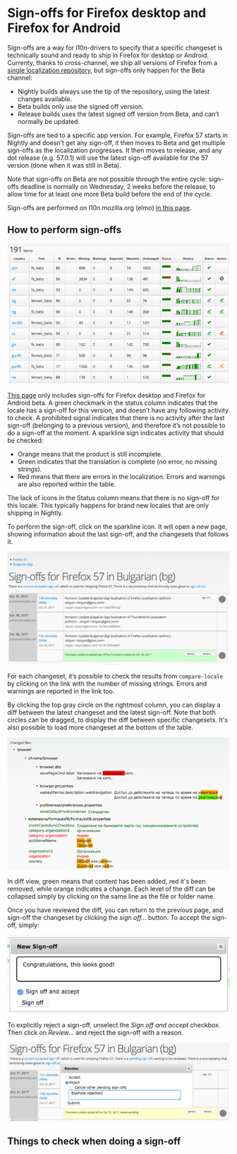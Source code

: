 # Sign-offs for Firefox desktop and Firefox for Android

<!-- toc -->

Sign-offs are a way for l10n-drivers to specify that a specific changeset is technically sound and ready to ship in Firefox for desktop or Android. Currenty, thanks to cross-channel, we ship all versions of Firefox from a [single localization repository](https://hg.mozilla.org/l10n-central/), but sign-offs only happen for the Beta channel:
* Nightly builds always use the tip of the repository, using the latest changes available.
* Beta builds only use the signed off version.
* Release builds uses the latest signed off version from Beta, and can’t normally be updated.

Sign-offs are tied to a specific app version. For example, Firefox 57 starts in Nightly and doesn’t get any sign-off, it then moves to Beta and get multiple sign-offs as the localization progresses. It then moves to release, and any dot release (e.g. 57.0.1) will use the latest sign-off available for the 57 version (done when it was still in Beta).

Note that sign-offs on Beta are not possible through the entire cycle: sign-offs deadline is normally on Wednesday, 2 weeks before the release, to allow time for at least one more Beta build before the end of the cycle.

Sign-offs are performed on l10n.mozilla.org (elmo) [in this page](https://l10n.mozilla.org/shipping/dashboard?tree=fennec_beta&tree=fx_beta).

## How to perform sign-offs

![Sign-offs table repository](/assets/images/signoffs/signoffs_table.png)

[This page](https://l10n.mozilla.org/shipping/dashboard?tree=fennec_beta&tree=fx_beta) only includes sign-offs for Firefox desktop and Firefox for Android beta.
A green checkmark in the status column indicates that the locale has a sign-off for this version, and doesn’t have any following activity to check.
A prohibited signal indicates that there is no activity after the last sign-off (belonging to a previous version), and therefore it’s not possible to do a sign-off at the moment.
A sparkline sign indicates activity that should be checked:
* Orange means that the product is still incomplete.
* Green indicates that the translation is complete (no error, no missing strings).
* Red means that there are errors in the localization. Errors and warnings are also reported within the table.

The lack of icons in the Status column means that there is no sign-off for this locale. This typically happens for brand new locales that are only shipping in Nightly.

To perform the sign-off, click on the sparkline icon. It will open a new page, showing information about the last sign-off, and the changesets that follows it.

![List of changesets](/assets/images/signoffs/changesets_table.png)

For each changeset, it’s possible to check the results from `compare-locale` by clicking on the link with the number of missing strings. Errors and warnings are reported in the link too.

By clicking the top gray circle on the rightmost column, you can display a diff between the latest changeset and the latest sign-off. Note that both circles can be dragged, to display the diff between specific changesets. It's also possible to load more changeset at the bottom of the table.

![Diff view](/assets/images/signoffs/diff_view.png)

In diff view, green means that content has been added, red it's been removed, while orange indicates a change. Each level of the diff can be collapsed simply by clicking on the same line as the file or folder name.

Once you have reviewed the diff, you can return to the previous page, and sign-off the changeset by clicking the *sign off…* button. To accept the sign-off, simply:

![Requesting and accepting a sign-off](/assets/images/signoffs/accept_signoff.png)

To explicitly reject a sign-off, unselect the *Sign off and accept* checkbox. Then click on *Review…* and reject the sign-off with a reason.

![Rejecting a sign-off](/assets/images/signoffs/reject_signoff.png)

## Things to check when doing a sign-off
